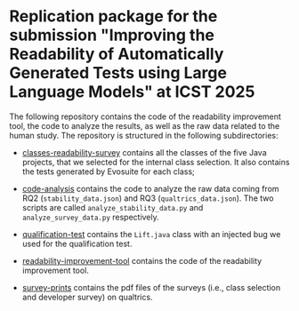 # Replication package for the submission "Improving the Readability of Automatically Generated Tests using Large Language Models" at ICST 2025

The following repository contains the code of the readability improvement tool, the code to analyze the results, as well as the raw data related to the human study. The repository is structured in the following subdirectories:

- [classes-readability-survey](classes-readability-survey/README.md) contains all the classes of the five Java projects, that we selected for the internal class selection. It also contains the tests generated by Evosuite for each class;

- [code-analysis](code-analysis/README.md) contains the code to analyze the raw data coming from RQ2 (`stability_data.json`) and RQ3 (`qualtrics_data.json`). The two scripts are called `analyze_stability_data.py` and `analyze_survey_data.py` respectively.

- [qualification-test](qualification-test/README.md) contains the `Lift.java` class with an injected bug we used for the qualification test.

- [readability-improvement-tool](readability-improvement-tool/README.md) contains the code of the readability improvement tool.

- [survey-prints](survey-prints/README.md) contains the pdf files of the surveys (i.e., class selection and developer survey) on qualtrics.




